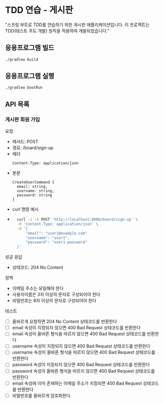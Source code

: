 # TDD 연습 - 게시판

"스프링 부트로 TDD를 연습하기 위한 게시판 애플리케이션입니다. 이 프로젝트는 TDD(테스트 주도 개발) 원칙을 적용하여 개발되었습니다."

## 응용프로그램 빌드

```bash
./gradlew build
```

## 응용프로그램 실행

```bash
./gradlew bootRun
```

## API 목록

### 게시판 회원 가입

요청
- 메서드: POST
- 경로: /board/sign-up
- 헤더
  ```
  Content-Type: application/json
  ```
- 본문
  ```
  CreateUserCommand {
    email: string, 
    username: string,
    password: string
  }
    ```
- curl 명령 예시
- ```bash
    curl -i -X POST 'http://localhost:8080/board/sign-up' \
    -H 'Content-Type: application/json' \
    -d '{
        "email": "user1@example.com"
        "username": "user1",
        "password": "user1-password"
    }'
    ```
성공 응답
- 상태코드: 204 No Content

정책
- 이메일 주소는 유일해야 한다
- 사용자이름은 3자 이상의 문자로 구성되어야 한다
- 비밀번호는 8자 이상의 문자로 구성되어야 한다

테스트
- [ ] 올바르게 요청하면 204 No Content 상태코드를 반환한다
- [ ] email 속성이 지정되지 않으면 400 Bad Request 상태코드를 반환한다
- [ ] email 속성이 올바른 형식을 따르지 않으면 400 Bad Request 상태코드를 반환한다
- [ ] username 속성이 지정되지 않으면 400 Bad Request 상태코드를 반환한다
- [ ] username 속성이 올바른 형식을 따르지 않으면 400 Bad Request 상태코드를 반환한다
- [ ] password 속성이 지정되지 않으면 400 Bad Request 상태코드를 반환한다
- [ ] password 속성이 올바른 형식을 따르지 않으면 400 Bad Request 상태코드를 반환한다
- [ ] email 속성에 이미 존재하는 이메일 주소가 지정되면 400 Bad Request 상태코드를 반환한다
- [ ] 비밀번호를 올바르게 암호화한다      
